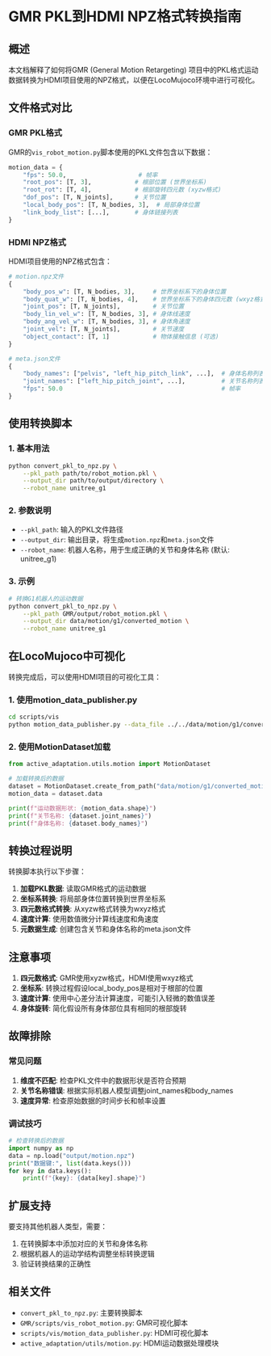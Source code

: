 # GMR PKL到HDMI NPZ格式转换指南

## 概述

本文档解释了如何将GMR (General Motion Retargeting) 项目中的PKL格式运动数据转换为HDMI项目使用的NPZ格式，以便在LocoMujoco环境中进行可视化。

## 文件格式对比

### GMR PKL格式

GMR的`vis_robot_motion.py`脚本使用的PKL文件包含以下数据：

```python
motion_data = {
    "fps": 50.0,                    # 帧率
    "root_pos": [T, 3],            # 根部位置 (世界坐标系)
    "root_rot": [T, 4],            # 根部旋转四元数 (xyzw格式)
    "dof_pos": [T, N_joints],      # 关节位置
    "local_body_pos": [T, N_bodies, 3],  # 局部身体位置
    "link_body_list": [...],       # 身体链接列表
}
```

### HDMI NPZ格式

HDMI项目使用的NPZ格式包含：

```python
# motion.npz文件
{
    "body_pos_w": [T, N_bodies, 3],     # 世界坐标系下的身体位置
    "body_quat_w": [T, N_bodies, 4],    # 世界坐标系下的身体四元数 (wxyz格式)
    "joint_pos": [T, N_joints],         # 关节位置
    "body_lin_vel_w": [T, N_bodies, 3], # 身体线速度
    "body_ang_vel_w": [T, N_bodies, 3], # 身体角速度
    "joint_vel": [T, N_joints],         # 关节速度
    "object_contact": [T, 1]            # 物体接触信息 (可选)
}

# meta.json文件
{
    "body_names": ["pelvis", "left_hip_pitch_link", ...],  # 身体名称列表
    "joint_names": ["left_hip_pitch_joint", ...],          # 关节名称列表
    "fps": 50.0                                            # 帧率
}
```

## 使用转换脚本

### 1. 基本用法

```bash
python convert_pkl_to_npz.py \
    --pkl_path path/to/robot_motion.pkl \
    --output_dir path/to/output/directory \
    --robot_name unitree_g1
```

### 2. 参数说明

- `--pkl_path`: 输入的PKL文件路径
- `--output_dir`: 输出目录，将生成`motion.npz`和`meta.json`文件
- `--robot_name`: 机器人名称，用于生成正确的关节和身体名称 (默认: unitree_g1)

### 3. 示例

```bash
# 转换G1机器人的运动数据
python convert_pkl_to_npz.py \
    --pkl_path GMR/output/robot_motion.pkl \
    --output_dir data/motion/g1/converted_motion \
    --robot_name unitree_g1
```

## 在LocoMujoco中可视化

转换完成后，可以使用HDMI项目的可视化工具：

### 1. 使用motion_data_publisher.py

```bash
cd scripts/vis
python motion_data_publisher.py --data_file ../../data/motion/g1/converted_motion/motion.npz
```

### 2. 使用MotionDataset加载

```python
from active_adaptation.utils.motion import MotionDataset

# 加载转换后的数据
dataset = MotionDataset.create_from_path("data/motion/g1/converted_motion", target_fps=50)
motion_data = dataset.data

print(f"运动数据形状: {motion_data.shape}")
print(f"关节名称: {dataset.joint_names}")
print(f"身体名称: {dataset.body_names}")
```

## 转换过程说明

转换脚本执行以下步骤：

1. **加载PKL数据**: 读取GMR格式的运动数据
2. **坐标系转换**: 将局部身体位置转换到世界坐标系
3. **四元数格式转换**: 从xyzw格式转换为wxyz格式
4. **速度计算**: 使用数值微分计算线速度和角速度
5. **元数据生成**: 创建包含关节和身体名称的meta.json文件

## 注意事项

1. **四元数格式**: GMR使用xyzw格式，HDMI使用wxyz格式
2. **坐标系**: 转换过程假设local_body_pos是相对于根部的位置
3. **速度计算**: 使用中心差分法计算速度，可能引入轻微的数值误差
4. **身体旋转**: 简化假设所有身体部位具有相同的根部旋转

## 故障排除

### 常见问题

1. **维度不匹配**: 检查PKL文件中的数据形状是否符合预期
2. **关节名称错误**: 根据实际机器人模型调整joint_names和body_names
3. **速度异常**: 检查原始数据的时间步长和帧率设置

### 调试技巧

```python
# 检查转换后的数据
import numpy as np
data = np.load("output/motion.npz")
print("数据键:", list(data.keys()))
for key in data.keys():
    print(f"{key}: {data[key].shape}")
```

## 扩展支持

要支持其他机器人类型，需要：

1. 在转换脚本中添加对应的关节和身体名称
2. 根据机器人的运动学结构调整坐标转换逻辑
3. 验证转换结果的正确性

## 相关文件

- `convert_pkl_to_npz.py`: 主要转换脚本
- `GMR/scripts/vis_robot_motion.py`: GMR可视化脚本
- `scripts/vis/motion_data_publisher.py`: HDMI可视化脚本
- `active_adaptation/utils/motion.py`: HDMI运动数据处理模块







